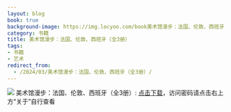 ```yaml
---
layout: blog
book: true
background-image: https://img.locyoo.com/book美术馆漫步：法国、伦敦、西班牙（全3册）.jpg
category: 书籍
title: 美术馆漫步：法国、伦敦、西班牙（全3册）
tags:
- 书籍
- 艺术
redirect_from:
  - /2024/03/美术馆漫步：法国、伦敦、西班牙（全3册）/
---
```

![](https://img.locyoo.com/book美术馆漫步：法国、伦敦、西班牙（全3册）.jpg)
美术馆漫步：法国、伦敦、西班牙（全3册）: <a name = "ref1" href="https://url18.ctfile.com/f/50983618-1353911197-90ef6b?p=3619">点击下载</a>，访问密码请点击右上方“关于”自行查看